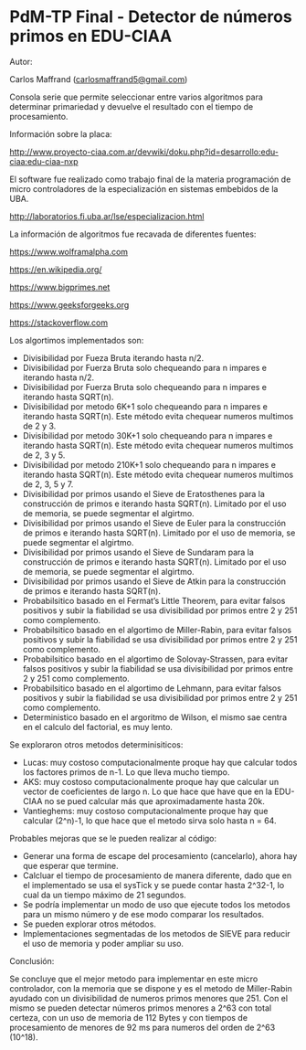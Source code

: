 # PdM-TP Final - Detector de números primos en EDU-CIAA

Autor:

Carlos Maffrand (carlosmaffrand5@gmail.com)

Consola serie que permite seleccionar entre varios algoritmos para determinar primariedad y devuelve el resultado con el tiempo de procesamiento.

Información sobre la placa:

http://www.proyecto-ciaa.com.ar/devwiki/doku.php?id=desarrollo:edu-ciaa:edu-ciaa-nxp

El software fue realizado como trabajo final de la materia programación de micro controladores de la especialización en sistemas embebidos de la UBA.

http://laboratorios.fi.uba.ar/lse/especializacion.html

La información de algoritmos fue recavada de diferentes fuentes:

https://www.wolframalpha.com

https://en.wikipedia.org/

https://www.bigprimes.net

https://www.geeksforgeeks.org

https://stackoverflow.com

Los algortimos implementados son:

- Divisibilidad por Fueza Bruta iterando hasta n/2.
- Divisibilidad por Fuerza Bruta solo chequeando para n impares e iterando hasta n/2.
- Divisibilidad por Fuerza Bruta solo chequeando para n impares e iterando hasta SQRT(n).
- Divisibilidad por metodo 6K+1 solo chequeando para n impares e iterando hasta SQRT(n). Este método evita chequear numeros multimos de 2 y 3.
- Divisibilidad por metodo 30K+1 solo chequeando para n impares e iterando hasta SQRT(n). Este método evita chequear numeros multimos de 2, 3 y 5.
- Divisibilidad por metodo 210K+1 solo chequeando para n impares e iterando hasta SQRT(n). Este método evita chequear numeros multimos de 2, 3, 5 y 7.
- Divisibilidad por primos usando el Sieve de Eratosthenes para la construcción de primos e iterando hasta SQRT(n). Limitado por el uso de memoria, se puede segmentar el algirtmo.
- Divisibilidad por primos usando el Sieve de Euler para la construcción de primos e iterando hasta SQRT(n). Limitado por el uso de memoria, se puede segmentar el algirtmo.
- Divisibilidad por primos usando el Sieve de Sundaram para la construcción de primos e iterando hasta SQRT(n). Limitado por el uso de memoria, se puede segmentar el algirtmo.
- Divisibilidad por primos usando el Sieve de Atkin para la construcción de primos e iterando hasta SQRT(n).
- Probabilsitico basado en el Fermat’s Little Theorem, para evitar falsos positivos y subir la fiabilidad se usa divisibilidad por primos entre 2 y 251 como complemento.
- Probabilsitico basado en el algortimo de Miller-Rabin, para evitar falsos positivos y subir la fiabilidad se usa divisibilidad por primos entre 2 y 251 como complemento.
- Probabilsitico basado en el algortimo de Solovay-Strassen, para evitar falsos positivos y subir la fiabilidad se usa divisibilidad por primos entre 2 y 251 como complemento.
- Probabilsitico basado en el algortimo de Lehmann, para evitar falsos positivos y subir la fiabilidad se usa divisibilidad por primos entre 2 y 251 como complemento.
- Deterministico basado en el argoritmo de Wilson, el mismo sae centra en el calculo del factorial, es muy lento.

Se exploraron otros metodos determinisiticos:
- Lucas: muy costoso computacionalmente proque hay que calcular todos los factores primos de n-1. Lo que lleva mucho tiempo.
- AKS: muy costoso computacionalmente proque hay que calcular un vector de coeficientes de largo n. Lo que hace que have que en la EDU-CIAA no se pued calcular más que aproximadamente hasta 20k.
- Vantieghems: muy costoso computacionalmente proque hay que calcular (2^n)-1, lo que hace que el metodo sirva solo hasta n = 64.

Probables mejoras que se le pueden realizar al código:
- Generar una forma de escape del procesamiento (cancelarlo), ahora hay que esperar que termine.
- Calcluar el tiempo de procesamiento de manera diferente, dado que en el implementado se usa el sysTick y se puede contar hasta 2^32-1, lo cual da un tiempo máximo de 21 segundos.
- Se podría implementar un modo de uso que ejecute todos los metodos para un mismo número y de ese modo comparar los resultados.
- Se pueden explorar otros métodos.
- Implementaciones segmentadas de los metodos de SIEVE para reducir el uso de memoria y poder ampliar su uso.

Conclusión:

Se concluye que el mejor metodo para implementar en este micro controlador, con la memoria que se dispone y es el metodo de Miller-Rabin ayudado con un divisibilidad de numeros primos menores que 251. Con el mismo se pueden detectar números primos menores a 2^63 con total certeza, con un uso de memoria de 112 Bytes y con tiempos de procesamiento de menores de 92 ms para numeros del orden de 2^63 (10^18). 

